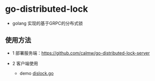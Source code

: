 # go-distributed-lock

- golang 实现的基于GRPC的分布式锁

## 使用方法

- 1 部署服务端：https://github.com/calmw/go-distributed-lock-server

- 2 客户端使用
    - demo [dislock.go](example%2Fdislock.go)